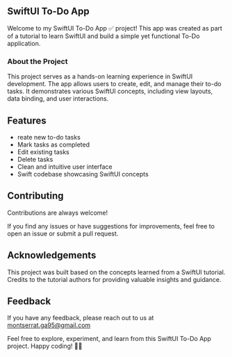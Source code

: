 ## SwiftUI To-Do App 

Welcome to my SwiftUI To-Do App ✅ project! This app was created as part of a tutorial to learn SwiftUI and build a simple yet functional To-Do application.

[](/toDoApp.png)

### About the Project

This project serves as a hands-on learning experience in SwiftUI development. The app allows users to create, edit, and manage their to-do tasks. It demonstrates various SwiftUI concepts, including view layouts, data binding, and user interactions.


## Features

- reate new to-do tasks
- Mark tasks as completed
- Edit existing tasks
- Delete tasks
- Clean and intuitive user interface
- Swift codebase showcasing SwiftUI concepts


## Contributing

Contributions are always welcome!

If you find any issues or have suggestions for improvements, feel free to open an issue or submit a pull request.


## Acknowledgements

This project was built based on the concepts learned from a SwiftUI tutorial. Credits to the tutorial authors for providing valuable insights and guidance.
## Feedback

If you have any feedback, please reach out to us at montserrat.ga95@gmail.com

Feel free to explore, experiment, and learn from this SwiftUI To-Do App project. Happy coding! 🚀📝

